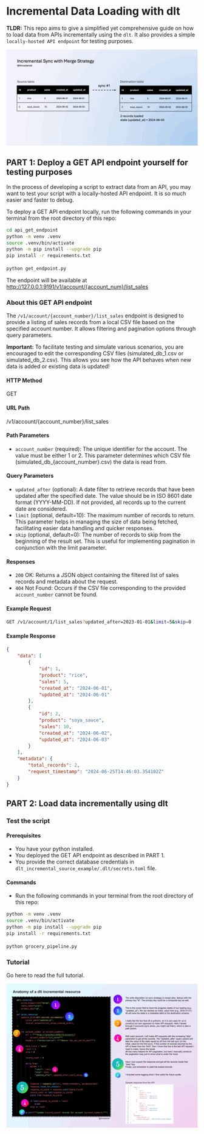 # Incremental Data Loading with dlt

**TLDR:**
This repo aims to give a simplified yet comprehensive guide on how to load data from APIs incrementally using the `dlt`.
It also provides a simple `locally-hosted API endpoint` for testing purposes.

![An Illustration of Incremental Data Loading](./img/incremental_loading_illustration.gif)

## PART 1: Deploy a GET API endpoint yourself for testing purposes
In the process of developing a script to extract data from an API, you may want to test your script with a locally-hosted API endpoint. It is so much easier and faster to debug.

To deploy a GET API endpoint locally, run the following commands in your terminal from the root directory of this repo:
```bash
cd api_get_endpoint
python -m venv .venv
source .venv/bin/activate
python -m pip install --upgrade pip
pip install -r requirements.txt

python get_endpoint.py
```

The endpoint will be available at http://127.0.0.1:9191/v1/account/{account_num}/list_sales

### About this GET API endpoint
The `/v1/account/{account_number}/list_sales` endpoint is designed to provide a listing of sales records from a local CSV file based on the specified account number. It allows filtering and pagination options through query parameters.

**Important:** To facilitate testing and simulate various scenarios, you are encouraged to edit the corresponding CSV files (simulated_db_1.csv or simulated_db_2.csv). This allows you see how the API behaves when new data is added or existing data is updated!

#### HTTP Method
GET

#### URL Path
/v1/account/{account_number}/list_sales

#### Path Parameters
- `account_number` (required): The unique identifier for the account. The value must be either 1 or 2. This parameter determines which CSV file (simulated_db_{account_number}.csv) the data is read from.

#### Query Parameters
- `updated_after` (optional): A date filter to retrieve records that have been updated after the specified date. The value should be in ISO 8601 date format (YYYY-MM-DD). If not provided, all records up to the current date are considered.
- `limit` (optional, default=10): The maximum number of records to return. This parameter helps in managing the size of data being fetched, facilitating easier data handling and quicker responses.
- `skip` (optional, default=0): The number of records to skip from the beginning of the result set. This is useful for implementing pagination in conjunction with the limit parameter.

#### Responses
- `200` OK: Returns a JSON object containing the filtered list of sales records and metadata about the request.
- `404` Not Found: Occurs if the CSV file corresponding to the provided `account_number` cannot be found.

#### Example Request
```bash
GET /v1/account/1/list_sales?updated_after=2023-01-01&limit=5&skip=0
````

#### Example Response
```json
{
    "data": [
        {
            "id": 1,
            "product": "rice",
            "sales": 5,
            "created_at": "2024-06-01",
            "updated_at": "2024-06-01"
        },
        {
            "id": 2,
            "product": "soya_sauce",
            "sales": 10,
            "created_at": "2024-06-02",
            "updated_at": "2024-06-03"
        }
    ],
    "metadata": {
        "total_records": 2,
        "request_timestamp": "2024-06-25T14:46:03.354102Z"
    }
}
```

## PART 2: Load data incrementally using dlt

### Test the script
#### Prerequisites
- You have your python installed.
- You deployed the GET API endpoint as described in PART 1.
- You provide the correct database credentials in `dlt_incremental_source_example/.dlt/secrets.toml` file.

#### Commands
- Run the following commands in your terminal from the root directory of this repo:
```bash
python -m venv .venv
source .venv/bin/activate
python -m pip install --upgrade pip
pip install -r requirements.txt

python grocery_pipeline.py
```

### Tutorial
Go here to read the full tutorial.

![Incremental Data Loading with dlt](./img/incremental_loading_dlt_anatomy.gif)

